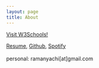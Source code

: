 ```yaml
---
layout: page
title: About
---
```

<a href="https://r-ym.github.io/_resume/resume.pdf" target="_parent">Visit W3Schools!</a>

[Resume](https://r-ym.github.io/_resume/resume.pdf), [Github](https://github.com/r-ym), [Spotify](https://open.spotify.com/user/12183531592?si=nT6RQpA-TFS4TrjuIYmwlQ)<br/>
<br/>
personal: ramanyachi[at]gmail.com

